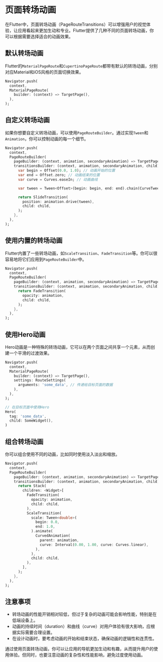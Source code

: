 # 页面转场动画

在Flutter中，页面转场动画（PageRouteTransitions）可以增强用户的视觉体验，让应用看起来更加生动和专业。Flutter提供了几种不同的页面转场动画，你可以根据需要选择适合的动画效果。

## 默认转场动画

Flutter的`MaterialPageRoute`和`CupertinoPageRoute`都带有默认的转场动画，分别对应Material和iOS风格的页面切换效果。

```dart
Navigator.push(
  context,
  MaterialPageRoute(
    builder: (context) => TargetPage(),
  ),
);
```

## 自定义转场动画

如果你想要自定义转场动画，可以使用`PageRouteBuilder`。通过实现`Tween`和`Animation`，你可以控制动画的每一个细节。

```dart
Navigator.push(
  context,
  PageRouteBuilder(
    pageBuilder: (context, animation, secondaryAnimation) => TargetPage(),
    transitionsBuilder: (context, animation, secondaryAnimation, child) {
      var begin = Offset(0.0, 1.0); // 动画开始的位置
      var end = Offset.zero; // 动画结束的位置
      var curve = Curves.easeIn; // 动画曲线

      var tween = Tween<Offset>(begin: begin, end: end).chain(CurveTween(curve: curve));

      return SlideTransition(
        position: animation.drive(tween),
        child: child,
      );
    },
  ),
);
```

## 使用内置的转场动画

Flutter内置了一些转场动画，如`ScaleTransition`、`FadeTransition`等。你可以很容易地将它们应用到`PageRouteBuilder`中。

```dart
Navigator.push(
  context,
  PageRouteBuilder(
    pageBuilder: (context, animation, secondaryAnimation) => TargetPage(),
    transitionsBuilder: (context, animation, secondaryAnimation, child) {
      return FadeTransition(
        opacity: animation,
        child: child,
      );
    },
  ),
);
```

## 使用Hero动画

Hero动画是一种特殊的转场动画，它可以在两个页面之间共享一个元素，从而创建一个平滑的过渡效果。

```dart
Navigator.push(
  context,
  MaterialPageRoute(
    builder: (context) => TargetPage(),
    settings: RouteSettings(
      arguments: 'some_data', // 传递给目标页面的数据
    ),
  ),
);

// 在目标页面中使用Hero
Hero(
  tag: 'some_data',
  child: SomeWidget(),
)
```

## 组合转场动画

你可以组合使用不同的动画，比如同时使用淡入淡出和缩放。

```dart
Navigator.push(
  context,
  PageRouteBuilder(
    pageBuilder: (context, animation, secondaryAnimation) => TargetPage(),
    transitionsBuilder: (context, animation, secondaryAnimation, child) {
      return Stack(
        children: <Widget>[
          FadeTransition(
            opacity: animation,
            child: child,
          ),
          ScaleTransition(
            scale: Tween<double>(
              begin: 0.0,
              end: 1.0,
            ).animate(
              CurvedAnimation(
                parent: animation,
                curve: Interval(0.00, 1.00, curve: Curves.linear),
              ),
            ),
            child: child,
          ),
        ],
      );
    },
  ),
);
```

## 注意事项

* 转场动画的性能开销相对较低，但过于复杂的动画可能会影响性能，特别是在低端设备上。
* 动画的持续时间（duration）和曲线（curve）对用户体验有很大影响，应根据实际需要合理设置。
* 在设计动画时，要考虑动画的开始和结束状态，确保动画的逻辑性和连贯性。

通过使用页面转场动画，你可以让应用的导航更加生动和有趣，从而提升用户的使用体验。但同时，也要注意动画的复杂性和性能影响，避免过度使用动画。
